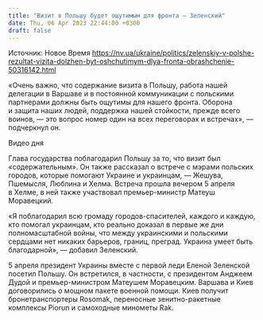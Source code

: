 ```yaml
---
title: "Визит в Польшу будет ощутимым для фронта — Зеленский"
date: Thu, 06 Apr 2023 22:44:00 +0300
draft: false
---
```

Источник: Новое Время https://nv.ua/ukraine/politics/zelenskiy-v-polshe-rezultat-vizita-dolzhen-byt-oshchutimym-dlya-fronta-obrashchenie-50316142.html


«Очень важно, что содержание визита в Польшу, работа нашей делегации в Варшаве и в постоянной коммуникации с польскими партнерами должны быть ощутимы для нашего фронта. Оборона и защита наших людей, поддержка нашей стойкости, прежде всего воинов, — это вопрос номер один на всех переговорах и встречах», — подчеркнул он.

  Видео дня   

Глава государства поблагодарил Польшу за то, что визит был «содержательным». Он также рассказал о встрече с мэрами польских городов, которые помогают Украине и украинцам, — Жешува, Пшемысля, Люблина и Хелма. Встреча прошла вечером 5 апреля в Хелме, в ней также участвовал премьер-министр Матеуш Моравецкий.

«Я поблагодарил всю громаду городов-спасителей, каждого и каждую, кто помогал украинцам, кто реально доказал в первые же дни полномасштабной войны, что между украинскими и польскими сердцами нет никаких барьеров, границ, преград. Украина умеет быть благодарной», — добавил Зеленский.

5 апреля президент Украины вместе с первой леди Еленой Зеленской посетил Польшу. Он встретился, в частности, с президентом Анджеем Дудой и премьер-министром Матеушем Моравецким. Варшава и Киев договорились о мощном пакете военной помощи. Киев получит бронетранспортеры Rosomak, переносные зенитно-ракетные комплексы Piorun и самоходные минометы Rak.
